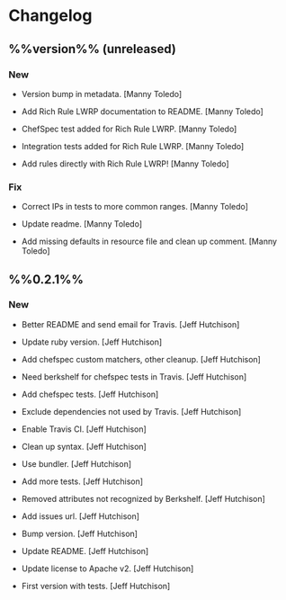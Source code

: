 # Changelog

## %%version%% (unreleased)

### New

* Version bump in metadata. [Manny Toledo]

* Add Rich Rule LWRP documentation to README. [Manny Toledo]

* ChefSpec test added for Rich Rule LWRP. [Manny Toledo]

* Integration tests added for Rich Rule LWRP. [Manny Toledo]

* Add rules directly with Rich Rule LWRP! [Manny Toledo]

### Fix

* Correct IPs in tests to more common ranges. [Manny Toledo]

* Update readme. [Manny Toledo]

* Add missing defaults in resource file and clean up comment. [Manny Toledo]

## %%0.2.1%%

### New

* Better README and send email for Travis. [Jeff Hutchison]

* Update ruby version. [Jeff Hutchison]

* Add chefspec custom matchers, other cleanup. [Jeff Hutchison]

* Need berkshelf for chefspec tests in Travis. [Jeff Hutchison]

* Add chefspec tests. [Jeff Hutchison]

* Exclude dependencies not used by Travis. [Jeff Hutchison]

* Enable Travis CI. [Jeff Hutchison]

* Clean up syntax. [Jeff Hutchison]

* Use bundler. [Jeff Hutchison]

* Add more tests. [Jeff Hutchison]

* Removed attributes not recognized by Berkshelf. [Jeff Hutchison]

* Add issues url. [Jeff Hutchison]

* Bump version. [Jeff Hutchison]

* Update README. [Jeff Hutchison]

* Update license to Apache v2. [Jeff Hutchison]

* First version with tests. [Jeff Hutchison]



